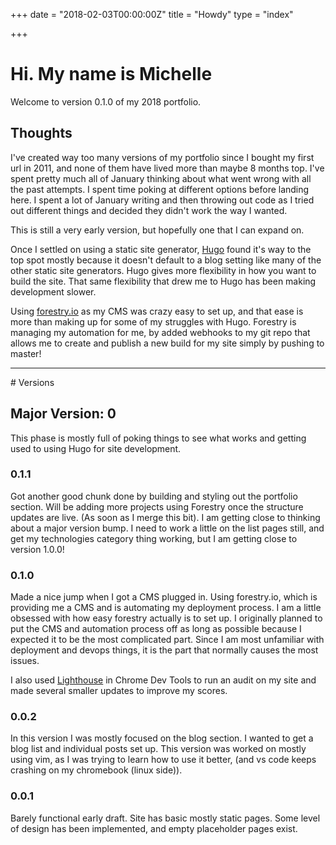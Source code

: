 +++
date = "2018-02-03T00:00:00Z"
title = "Howdy"
type = "index"

+++
# Hi. My name is Michelle 

Welcome to version 0.1.0 of my 2018 portfolio.

## Thoughts
I've created way too many versions of my portfolio since I bought my first url in 2011, and none of them have lived more than maybe 8 months top. I've spent pretty much all of January thinking about what went wrong with all the past attempts. I spent time poking at different options before landing here. I spent a lot of January writing and then throwing out code as I tried out different things and decided they didn't work the way I wanted.

This is still a very early version, but hopefully one that I can expand on.

Once I settled on using a static site generator, [Hugo](http://gohugo.io/) found it's way to the top spot mostly because it doesn't default to a blog setting like many of the other static site generators. Hugo gives more flexibility in how you want to build the site. That same flexibility that drew me to Hugo has been making development slower. 

Using [forestry.io](https://forestry.io) as my CMS was crazy easy to set up, and that ease is more than making up for some of my struggles with Hugo. Forestry is managing my automation for me, by added webhooks to my git repo that allows me to create and publish a new build for my site simply by pushing to master!

<hr />
# Versions

## Major Version: 0
This phase is mostly full of poking things to see what works and getting used to using Hugo for site development. 

### 0.1.1
Got another good chunk done by building and styling out the portfolio section. Will be adding more projects using Forestry once the structure updates are live. (As soon as I merge this bit). I am getting close to thinking about a major version bump. I need to work a little on the list pages still, and get my technologies category thing working, but I am getting close to version 1.0.0! 

### 0.1.0 
Made a nice jump when I got a CMS plugged in. Using forestry.io, which is providing me a CMS and is automating my deployment process. I am a little obsessed with how easy forestry actually is to set up. I originally planned to put the CMS and automation process off as long as possible because I expected it to be the most complicated part. Since I am most unfamiliar with deployment and devops things, it is the part that normally causes the most issues.

I also used [Lighthouse](https://developers.google.com/web/tools/lighthouse/) in Chrome Dev Tools to run an audit on my site and made several smaller updates to improve my scores.

### 0.0.2
In this version I was mostly focused on the blog section. I wanted to get a blog list and individual posts set up. This version was worked on mostly using vim, as I was trying to learn how to use it better, (and vs code keeps crashing on my chromebook (linux side)). 
 
### 0.0.1

Barely functional early draft. Site has basic mostly static pages. Some level of design has been implemented, and empty placeholder pages exist.